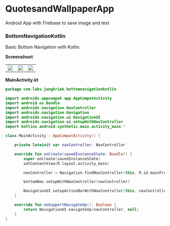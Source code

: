 # QuotesandWallpaperApp
Android App with Firebase to save image and text
### BottomNavigationKotlin
Basic Bottom Navigation with Kotlin.

**Screenshoot**

<table>
    <tr>
        <td><img src="https://github.com/ridwanharts/BottomNavigationKotlin/blob/master/app/src/main/res/screenshoot/Screenshot_2019-07-01-11-02-38.png"></td>
        <td><img src="https://github.com/ridwanharts/BottomNavigationKotlin/blob/master/app/src/main/res/screenshoot/Screenshot_2019-07-01-11-02-49.png"></td>
        <td><img src="https://github.com/ridwanharts/BottomNavigationKotlin/blob/master/app/src/main/res/screenshoot/Screenshot_2019-07-01-11-02-44.png"></td>
    </tr>
</table>

**MainActivity.kt**
```kotlin
package com.labs.jangkriek.bottomnavigationkotlin

import androidx.appcompat.app.AppCompatActivity
import android.os.Bundle
import androidx.navigation.NavController
import androidx.navigation.Navigation
import androidx.navigation.ui.NavigationUI
import androidx.navigation.ui.setupWithNavController
import kotlinx.android.synthetic.main.activity_main.*

class MainActivity : AppCompatActivity() {

    private lateinit var navController: NavController

    override fun onCreate(savedInstanceState: Bundle?) {
        super.onCreate(savedInstanceState)
        setContentView(R.layout.activity_main)

        navController = Navigation.findNavController(this, R.id.mainFragment)

        bottomNav.setupWithNavController(navController)

        NavigationUI.setupActionBarWithNavController(this, navController)
    }

    override fun onSupportNavigateUp(): Boolean {
        return NavigationUI.navigateUp(navController, null)
    }
}

```
